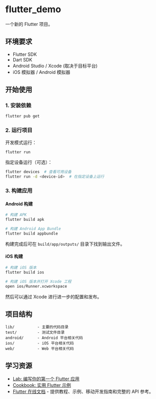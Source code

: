 # flutter_demo

一个新的 Flutter 项目。

## 环境要求

- Flutter SDK
- Dart SDK
- Android Studio / Xcode (取决于目标平台)
- iOS 模拟器 / Android 模拟器

## 开始使用

### 1. 安装依赖

```bash
flutter pub get
```

### 2. 运行项目

开发模式运行：
```bash
flutter run
```

指定设备运行（可选）：
```bash
flutter devices  # 查看可用设备
flutter run -d <device-id>  # 在指定设备上运行
```

### 3. 构建应用

#### Android 构建
```bash
# 构建 APK
flutter build apk

# 构建 Android App Bundle
flutter build appbundle
```
构建完成后可在 `build/app/outputs/` 目录下找到输出文件。

#### iOS 构建
```bash
# 构建 iOS 版本
flutter build ios

# 构建 iOS 版本并打开 Xcode 工程
open ios/Runner.xcworkspace
```
然后可以通过 Xcode 进行进一步的配置和发布。

## 项目结构

```
lib/          - 主要的代码目录
test/         - 测试文件目录
android/      - Android 平台相关代码
ios/          - iOS 平台相关代码
web/          - Web 平台相关代码
```

## 学习资源

- [Lab: 编写你的第一个 Flutter 应用](https://docs.flutter.dev/get-started/codelab)
- [Cookbook: 实用 Flutter 示例](https://docs.flutter.dev/cookbook)
- [Flutter 在线文档](https://docs.flutter.dev/) - 提供教程、示例、移动开发指南和完整的 API 参考。
